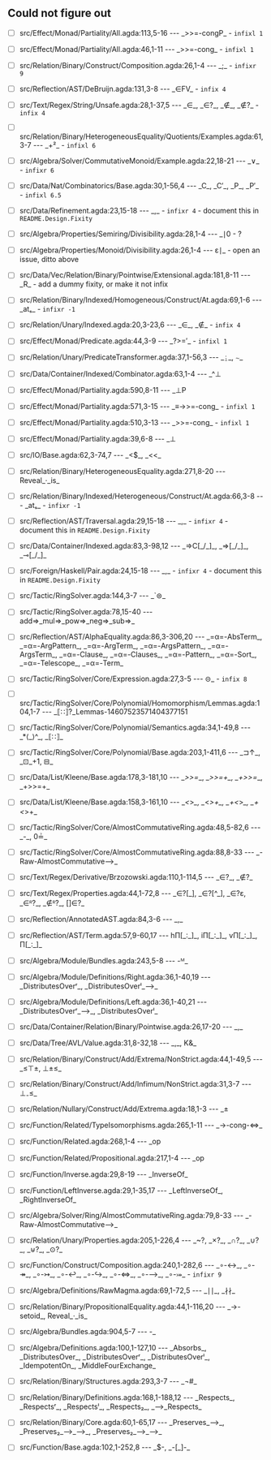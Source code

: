 ## Could not figure out

- [ ] src/Effect/Monad/Partiality/All.agda:113,5-16 --- \_>>=-congP\_ - `infixl 1`

- [ ] src/Effect/Monad/Partiality/All.agda:46,1-11 --- \_>>=-cong\_ - `infixl 1`

- [ ] src/Relation/Binary/Construct/Composition.agda:26,1-4 --- \_;\_ - `infixr 9`

- [ ] src/Reflection/AST/DeBruijn.agda:131,3-8 --- \_∈FV\_ - `infix 4`

- [ ] src/Text/Regex/String/Unsafe.agda:28,1-37,5 --- \_∈\_, \_∈?\_, \_∉\_, \_∉?\_ - `infix 4`

- [ ] src/Relation/Binary/HeterogeneousEquality/Quotients/Examples.agda:61,3-7 --- \_+²\_ - `infixl 6`

- [ ] src/Algebra/Solver/CommutativeMonoid/Example.agda:22,18-21 --- \_∨\_ - `infixr 6`

- [ ] src/Data/Nat/Combinatorics/Base.agda:30,1-56,4 --- \_C\_, \_C′\_, \_P\_, \_P′\_ - `infixl 6.5`

- [ ] src/Data/Refinement.agda:23,15-18 --- \_,\_ - `infixr 4` - document this in `README.Design.Fixity`

- [ ] src/Algebra/Properties/Semiring/Divisibility.agda:28,1-4 --- \_∣0 - ?

- [ ] src/Algebra/Properties/Monoid/Divisibility.agda:26,1-4 --- ε∣\_ - open an issue, ditto above

- [ ] src/Data/Vec/Relation/Binary/Pointwise/Extensional.agda:181,8-11 --- \_R\_ - add a dummy fixity, or make it not infix

- [ ] src/Relation/Binary/Indexed/Homogeneous/Construct/At.agda:69,1-6 --- \_atₛ\_ - `infixr -1`

- [ ] src/Relation/Unary/Indexed.agda:20,3-23,6 --- \_∈\_, \_∉\_ - `infix 4`

- [ ] src/Effect/Monad/Predicate.agda:44,3-9 --- \_?>=′\_ - `infixl 1`

- [ ] src/Relation/Unary/PredicateTransformer.agda:37,1-56,3 --- \_⍮\_, ∼\_

- [ ] src/Data/Container/Indexed/Combinator.agda:63,1-4 --- \_^⊥

- [ ] src/Effect/Monad/Partiality.agda:590,8-11 --- \_⊥P

- [ ] src/Effect/Monad/Partiality.agda:571,3-15 --- \_≡->>=-cong\_ - `infixl 1`

- [ ] src/Effect/Monad/Partiality.agda:510,3-13 --- \_>>=-cong\_ - `infixl 1`

- [ ] src/Effect/Monad/Partiality.agda:39,6-8 --- \_⊥

- [ ] src/IO/Base.agda:62,3-74,7 --- \_<$\_, \_<<\_

- [ ] src/Relation/Binary/HeterogeneousEquality.agda:271,8-20 --- Reveal\_·\_is\_

- [ ] src/Relation/Binary/Indexed/Heterogeneous/Construct/At.agda:66,3-8 --- \_atₛ\_ - `infixr -1`

- [ ] src/Reflection/AST/Traversal.agda:29,15-18 --- \_,\_ - `infixr 4` - document this in `README.Design.Fixity`

- [ ] src/Data/Container/Indexed.agda:83,3-98,12 --- \_⇒C[\_/\_]\_, \_⇒[\_/\_]\_, \_⊸[\_/\_]\_

- [ ] src/Foreign/Haskell/Pair.agda:24,15-18 --- \_,\_ - `infixr 4` - document this in `README.Design.Fixity`

- [ ] src/Tactic/RingSolver.agda:144,3-7 --- \_`⊜\_

- [ ] src/Tactic/RingSolver.agda:78,15-40 --- add⇒\_mul⇒\_pow⇒\_neg⇒\_sub⇒\_

- [ ] src/Reflection/AST/AlphaEquality.agda:86,3-306,20 --- \_=α=-AbsTerm\_, \_=α=-ArgPattern\_, \_=α=-ArgTerm\_, \_=α=-ArgsPattern\_, \_=α=-ArgsTerm\_, \_=α=-Clause\_, \_=α=-Clauses\_, \_=α=-Pattern\_, \_=α=-Sort\_, \_=α=-Telescope\_, \_=α=-Term\_

- [ ] src/Tactic/RingSolver/Core/Expression.agda:27,3-5 --- ⊝\_ - `infix 8` 

- [ ] src/Tactic/RingSolver/Core/Polynomial/Homomorphism/Lemmas.agda:104,1-7 --- \_⟦∷⟧?\_Lemmas-14607523571404377151

- [ ] src/Tactic/RingSolver/Core/Polynomial/Semantics.agda:34,1-49,8 --- \_*⟨\_⟩^\_, \_⟦∷⟧\_

- [ ] src/Tactic/RingSolver/Core/Polynomial/Base.agda:203,1-411,6 --- \_⊐↑\_, \_⊡\_+1, ⊟\_

- [ ] src/Data/List/Kleene/Base.agda:178,3-181,10 --- \_*>>=*\_, \_*>>=+\_, \_+>>=*\_, \_+>>=+\_

- [ ] src/Data/List/Kleene/Base.agda:158,3-161,10 --- \_*<*>*\_, \_*<*>+\_, \_+<*>*\_, \_+<*>+\_

- [ ] src/Tactic/RingSolver/Core/AlmostCommutativeRing.agda:48,5-82,6 --- \_-\_, 0≟\_

- [ ] src/Tactic/RingSolver/Core/AlmostCommutativeRing.agda:88,8-33 --- \_-Raw-AlmostCommutative⟶\_

- [ ] src/Text/Regex/Derivative/Brzozowski.agda:110,1-114,5 --- \_∈?\_, \_∉?\_

- [ ] src/Text/Regex/Properties.agda:44,1-72,8 --- \_∈?[\_], \_∈?[^\_], \_∈?ε, \_∈ᴿ?\_, \_∉ᴿ?\_, []∈?\_

- [ ] src/Reflection/AnnotatedAST.agda:84,3-6 --- \_,\_

- [ ] src/Reflection/AST/Term.agda:57,9-60,17 --- hΠ[\_∶\_]\_, iΠ[\_∶\_]\_, vΠ[\_∶\_]\_, Π[\_∶\_]\_

- [ ] src/Algebra/Module/Bundles.agda:243,5-8 --- -ᴹ\_

- [ ] src/Algebra/Module/Definitions/Right.agda:36,1-40,19 --- \_DistributesOverʳ\_, \_DistributesOverˡ\_⟶\_

- [ ] src/Algebra/Module/Definitions/Left.agda:36,1-40,21 --- \_DistributesOverʳ\_⟶\_, \_DistributesOverˡ\_

- [ ] src/Data/Container/Relation/Binary/Pointwise.agda:26,17-20 --- \_,\_

- [ ] src/Data/Tree/AVL/Value.agda:31,8-32,18 --- \_,\_, K&\_

- [ ] src/Relation/Binary/Construct/Add/Extrema/NonStrict.agda:44,1-49,5 --- \_≤⊤±, ⊥±≤\_

- [ ] src/Relation/Binary/Construct/Add/Infimum/NonStrict.agda:31,3-7 --- ⊥₋≤\_

- [ ] src/Relation/Nullary/Construct/Add/Extrema.agda:18,1-3 --- \_±

- [ ] src/Function/Related/TypeIsomorphisms.agda:265,1-11 --- \_→-cong-⇔\_

- [ ] src/Function/Related.agda:268,1-4 --- \_op

- [ ] src/Function/Related/Propositional.agda:217,1-4 --- \_op

- [ ] src/Function/Inverse.agda:29,8-19 --- \_InverseOf\_

- [ ] src/Function/LeftInverse.agda:29,1-35,17 --- \_LeftInverseOf\_, \_RightInverseOf\_

- [ ] src/Algebra/Solver/Ring/AlmostCommutativeRing.agda:79,8-33 --- \_-Raw-AlmostCommutative⟶\_

- [ ] src/Relation/Unary/Properties.agda:205,1-226,4 --- \_~?, \_×?\_, \_∩?\_, \_∪?\_, \_⊎?\_, \_⊙?\_

- [ ] src/Function/Construct/Composition.agda:240,1-282,6 --- \_∘-↔\_, \_∘-↠\_, \_∘-↣\_, \_∘-↩\_, \_∘-↪\_, \_∘-⇔\_, \_∘-⟶\_, \_∘-⤖\_ - `infixr 9`

- [ ] src/Algebra/Definitions/RawMagma.agda:69,1-72,5 --- \_∣∣\_, \_∤∤\_

- [ ] src/Relation/Binary/PropositionalEquality.agda:44,1-116,20 --- \_→-setoid\_, Reveal\_·\_is\_

- [ ] src/Algebra/Bundles.agda:904,5-7 --- -\_

- [ ] src/Algebra/Definitions.agda:100,1-127,10 --- \_Absorbs\_, \_DistributesOver\_, \_DistributesOverʳ\_, \_DistributesOverˡ\_, \_IdempotentOn\_, \_MiddleFourExchange\_

- [ ] src/Relation/Binary/Structures.agda:293,3-7 --- \_¬#\_

- [ ] src/Relation/Binary/Definitions.agda:168,1-188,12 --- \_Respects\_, \_Respectsʳ\_, \_Respectsˡ\_, \_Respects₂\_, \_⟶\_Respects\_

- [ ] src/Relation/Binary/Core.agda:60,1-65,17 --- \_Preserves\_⟶\_, \_Preserves₂\_⟶\_⟶\_, \_Preserves₂\_⟶\_⟶\_

- [ ] src/Function/Base.agda:102,1-252,8 --- \_$-, \_-[\_]-\_
